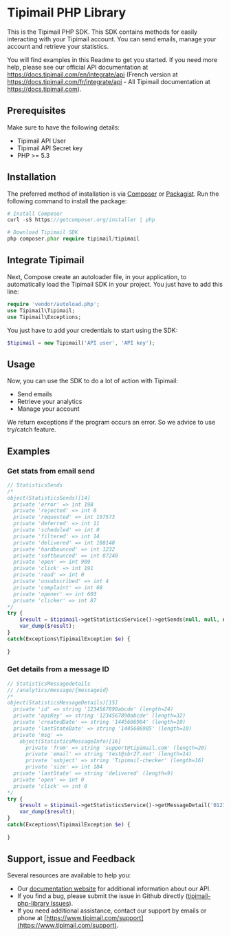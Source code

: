 # Tipimail PHP Library

This is the Tipimail PHP SDK. This SDK contains methods for easily interacting with your Tipimail account. You can send emails, manage your account and retrieve your statistics.

You will find examples in this Readme to get you started. If you need more help, please see our official API documentation at https://docs.tipimail.com/en/integrate/api (French version at https://docs.tipimail.com/fr/integrate/api - All Tipimail documentation at https://docs.tipimail.com).

## Prerequisites

Make sure to have the following details:

* Tipimail API User
* Tipimail API Secret key
* PHP >= 5.3

## Installation

The preferred method of installation is via [Composer](https://getcomposer.org/) or [Packagist](https://packagist.org/). Run the following command to install the package:

```PHP
# Install Composer
curl -sS https://getcomposer.org/installer | php

# Download Tipimail SDK
php composer.phar require tipimail/tipimail
```

## Integrate Tipimail

Next, Compose create an autoloader file, in your application, to automatically load the Tipimail SDK in your project. You just have to add this line:

```PHP
require 'vendor/autoload.php';
use Tipimail\Tipimail;
use Tipimail\Exceptions;
```

You just have to add your credentials to start using the SDK:

```PHP
$tipimail = new Tipimail('API user', 'API key');

```

## Usage

Now, you can use the SDK to do a lot of action with Tipimail:
* Send emails
* Retrieve your analytics
* Manage your account


We return exceptions if the program occurs an error. So we advice to use try/catch feature.

## Examples

### Get stats from email send

```PHP
// StatisticsSends
/*
object(StatisticsSends)[14]
  private 'error' => int 198
  private 'rejected' => int 0
  private 'requested' => int 197573
  private 'deferred' => int 11
  private 'scheduled' => int 0
  private 'filtered' => int 14
  private 'delivered' => int 188148
  private 'hardbounced' => int 1232
  private 'softbounced' => int 87240
  private 'open' => int 909
  private 'click' => int 191
  private 'read' => int 0
  private 'unsubscribed' => int 4
  private 'complaint' => int 68
  private 'opener' => int 603
  private 'clicker' => int 87
*/
try {
	$result = $tipimail->getStatisticsService()->getSends(null, null, null, null, null);
	var_dump($result);
}
catch(Exceptions\TipimailException $e) {
	
}
```

### Get details from a message ID

```php
// StatisticsMessagedetails
// /analytics/message/{messageid}
/*
object(StatisticsMessageDetails)[15]
  private 'id' => string '1234567890abcde' (length=24)
  private 'apiKey' => string '1234567890abcde' (length=32)
  private 'createdDate' => string '1445606904' (length=10)
  private 'lastStateDate' => string '1445606905' (length=10)
  private 'msg' =>
	object(StatisticsMessageInfo)[16]
	  private 'from' => string 'support@tipimail.com' (length=20)
	  private 'email' => string 'test@sbr27.net' (length=14)
	  private 'subject' => string 'Tipimail-checker' (length=16)
	  private 'size' => int 184
  private 'lastState' => string 'delivered' (length=9)
  private 'open' => int 0
  private 'click' => int 0
*/
try {
	$result = $tipimail->getStatisticsService()->getMessageDetail('01234567890abcde');
	var_dump($result);
}
catch(Exceptions\TipimailException $e) {
	
}
```

## Support, issue and Feedback

Several resources are available to help you:
* Our [documentation website](https://docs.tipimail.com/) for additional information about our API.
* If you find a bug, please submit the issue in Github directly ([tipimail-php-library Issues](https://github.com/tipimail/tipimail-php-library/issues)).
* If you need additional assistance, contact our support by emails or phone at [https://www.tipimail.com/support](https://www.tipimail.com/support).
